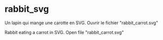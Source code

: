 # rabbit_svg

Un lapin qui mange une carotte en SVG.
Ouvrir le fichier "rabbit_carrot.svg"

Rabbit eating a carrot in SVG.
Open file "rabbit_carrot.svg"
